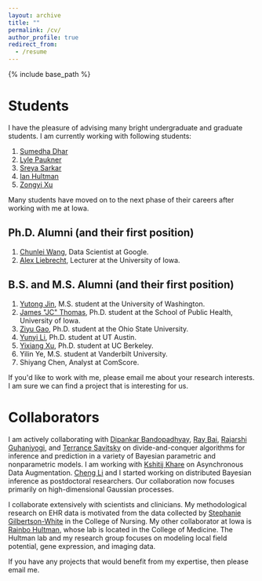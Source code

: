 ```yaml
---
layout: archive
title: ""
permalink: /cv/
author_profile: true
redirect_from:
  - /resume
---
```


{% include base_path %}


Students
======

I have the pleasure of advising many bright undergraduate and graduate students. I am currently working with following students:

1. [Sumedha Dhar](https://stat.uiowa.edu/people)
1. [Lyle Paukner](https://stat.uiowa.edu/people)
2. [Sreya Sarkar](https://stat.uiowa.edu/people)
2. [Ian Hultman](https://stat.uiowa.edu/people)
1. [Zongyi Xu](https://stat.uiowa.edu/people)

Many students have moved on to the next phase of their careers after working with me at Iowa. 

Ph.D. Alumni (and their first position)
------
1. [Chunlei Wang](https://www.linkedin.com/in/chunlei-wang-44966318b), Data Scientist at Google.
2. [Alex Liebrecht](https://stat.uiowa.edu/people), Lecturer at the University of Iowa.

B.S. and M.S. Alumni (and their first position)
------
1. [Yutong Jin](https://stat.uiowa.edu/people), M.S. student at the University of Washington.
1. [James "JC" Thomas](https://stat.uiowa.edu/people), Ph.D. student at the School of Public Health, University of Iowa.
1. [Ziyu Gao](https://stat.osu.edu/), Ph.D. student at the Ohio State University.
1. [Yunyi Li](https://www.mccombs.utexas.edu/PhD/Areas-of-Study/IROM), Ph.D. student at UT Austin.
1. [Yixiang Xu](https://dlab.berkeley.edu/people/yixiang-xu), Ph.D. student at UC Berkeley.
2. Yilin Ye, M.S. student at Vanderbilt University.
3. Shiyang Chen, Analyst at ComScore.

If you'd like to work with me, please email me about your research interests.  I am sure we can find a project that is interesting for us. 

Collaborators
======

I am actively collaborating with [Dipankar Bandopadhyay](https://www.people.vcu.edu/~dbandyop/), [Ray Bai](http://raybai.net/), [Rajarshi Guhaniyogi](https://users.soe.ucsc.edu/~rajguhaniyogi/), and [Terrance Savitsky](https://www.bls.gov/osmr/contact.htm) on divide-and-conquer algorithms for inference and prediction in a variety of Bayesian parametric and nonparametric models. I am working with [Kshitij Khare](http://users.stat.ufl.edu/~kdkhare/) on Asynchronous Data Augmentation.  [Cheng Li](http://blog.nus.edu.sg/stalic/) and I started working on distributed Bayesian inference as postdoctoral researchers. Our collaboration now focuses primarily on high-dimensional Gaussian processes. 

I collaborate  extensively with scientists and clinicians. My methodological research on EHR data is motivated from the data collected by [Stephanie Gilbertson-White](http://www.nursing.uiowa.edu/faculty-staff/faculty-directory/sgilbertsonwhite) in the College of Nursing. My other collaborator at Iowa is [Rainbo Hultman](https://hultman.lab.uiowa.edu/), whose lab is located in the College of Medicine. The Hultman lab and my research group focuses on modeling local field potential, gene expression, and imaging data.

If you have any projects that would benefit from my expertise, then please email me.

